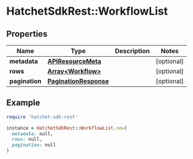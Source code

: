 # HatchetSdkRest::WorkflowList

## Properties

| Name | Type | Description | Notes |
| ---- | ---- | ----------- | ----- |
| **metadata** | [**APIResourceMeta**](APIResourceMeta.md) |  | [optional] |
| **rows** | [**Array&lt;Workflow&gt;**](Workflow.md) |  | [optional] |
| **pagination** | [**PaginationResponse**](PaginationResponse.md) |  | [optional] |

## Example

```ruby
require 'hatchet-sdk-rest'

instance = HatchetSdkRest::WorkflowList.new(
  metadata: null,
  rows: null,
  pagination: null
)
```

